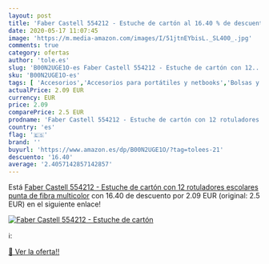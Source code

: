 ```yaml
---
layout: post
title: 'Faber Castell 554212 - Estuche de cartón al 16.40 % de descuento'
date: 2020-05-17 11:07:45
image: 'https://m.media-amazon.com/images/I/51jtnEYbisL._SL400_.jpg'
comments: true
category: ofertas
author: 'tole.es'
slug: 'B00N2UGE1O-es Faber Castell 554212 - Estuche de cartón con 12...'
sku: 'B00N2UGE1O-es'
tags: [ 'Accesorios','Accesorios para portátiles y netbooks','Bolsas y fundas para portátiles y netbooks','Informática','Mochilas para portátiles y netbooks','castell','faber','rotuladores', ]
actualPrice: 2.09 EUR
currency: EUR
price: 2.09
comparePrice: 2.5 EUR
prodname: 'Faber Castell 554212 - Estuche de cartón con 12 rotuladores escolares  punta de fibra  multicolor'
country: 'es'
flag: '🇪🇸'
brand: ''
buyurl: 'https://www.amazon.es/dp/B00N2UGE1O/?tag=tolees-21'
descuento: '16.40'
average: '2.4057142857142857'
---
```


Está [Faber Castell 554212 - Estuche de cartón con 12 rotuladores escolares  punta de fibra  multicolor](https://www.amazon.es/dp/B00N2UGE1O/?tag=tolees-21) con 16.40 de descuento por 2.09 EUR (original: 2.5 EUR) en el siguiente enlace!

[![Faber Castell 554212 - Estuche de cartón](https://m.media-amazon.com/images/I/51jtnEYbisL._SL400_.jpg)](https://www.amazon.es/dp/B00N2UGE1O/?tag=tolees-21)

ℹ️:


[🛒 Ver la oferta!!](https://www.amazon.es/dp/B00N2UGE1O/?tag=tolees-21)
